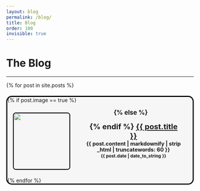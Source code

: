 ```yaml
---
layout: blog
permalink: /blog/
title: Blog
order: 100
invisible: true
---
```


# The Blog

---


  {% for post in site.posts %}
<div style="margin:20px"></div>

<div style="border: 3px solid black;border-radius: 15px; background: #f6f6f6; position:relative;">
{% if post.image == true %}
    <div style="width: 165px; height:150px; float: left; position: absolute; top: 0; bottom: 0; margin: auto;">
        <img src="{{post.imagefile}}" width="150" height="150" style="transform: translate(15px,0px); border-radius: 5%; border: solid black 2px" />
    </div>
 <div style="margin-left: 165px; padding: 15px; ">
 <h2 style="font-size:1.2em; margin-top:0px; text-align:center; word-break: break-all; hyphens: auto; color:$text-color">
{% else %}
 <div style="margin-left: 15px; padding: 15px; ">
 <h2 style="font-size:1.2em; margin-top:0px; margin-bottom:1px; text-align:center; word-break: break-all; hyphens: auto; color:$text-color">
 {% endif %}
  <a href="{{ post.url }}">{{ post.title }}</a> </h2>
<p style="color: $text-color; margin: 0 0 5px 0; font-size: 0.85em; line-height: 115%;">
{{ post.content | markdownify | strip_html | truncatewords: 60 }}
<br/>
<small><span style="margin: 0px" style="float: right">{{ post.date | date_to_string }}</span></small>
</p>
</div>
</div>
 {% endfor %}

